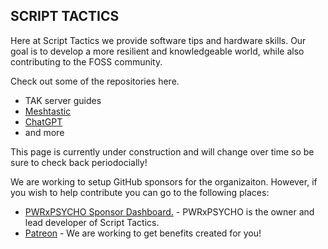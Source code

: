 ## SCRIPT TACTICS

Here at Script Tactics we provide software tips and hardware skills.
Our goal is to develop a more resilient and knowledgeable world, while also contributing to the FOSS community.

Check out some of the repositories here.
 - TAK server guides
 - [Meshtastic](https://github.com/ScriptTactics/Meshtastic-Android)
 - [ChatGPT](https://github.com/ScriptTactics/Discord-ChatGPT)
 - and more

This page is currently under construction and will change over time so be sure to check back periodocially!

We are working to setup GitHub sponsors for the organizaiton. However, if you wish to help contribute you can go to the following places:
 - [PWRxPSYCHO Sponsor Dashboard.](https://github.com/PWRxPSYCHO) - PWRxPSYCHO is the owner and lead developer of Script Tactics.
 - [Patreon](patreon.com/script_tactics) - We are working to get benefits created for you! 

<!--

**Here are some ideas to get you started:**

🙋‍♀️ A short introduction - what is your organization all about?
🌈 Contribution guidelines - how can the community get involved?
👩‍💻 Useful resources - where can the community find your docs? Is there anything else the community should know?
🍿 Fun facts - what does your team eat for breakfast?
🧙 Remember, you can do mighty things with the power of [Markdown](https://docs.github.com/github/writing-on-github/getting-started-with-writing-and-formatting-on-github/basic-writing-and-formatting-syntax)
-->

